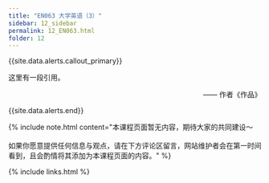 ```yaml
---
title: "EN063 大学英语（3）"
sidebar: 12_sidebar
permalink: 12_EN063.html
folder: 12
---
```


{{site.data.alerts.callout_primary}}
<p>这里有一段引用。</p>
<p align="right">—— 作者《作品》</p>

{{site.data.alerts.end}}

{% include note.html content="本课程页面暂无内容，期待大家的共同建设～<br/><br/>如果你愿意提供任何信息与观点，请在下方评论区留言，网站维护者会在第一时间看到，且会酌情将其添加为本课程页面的内容。" %}

{% include links.html %}
